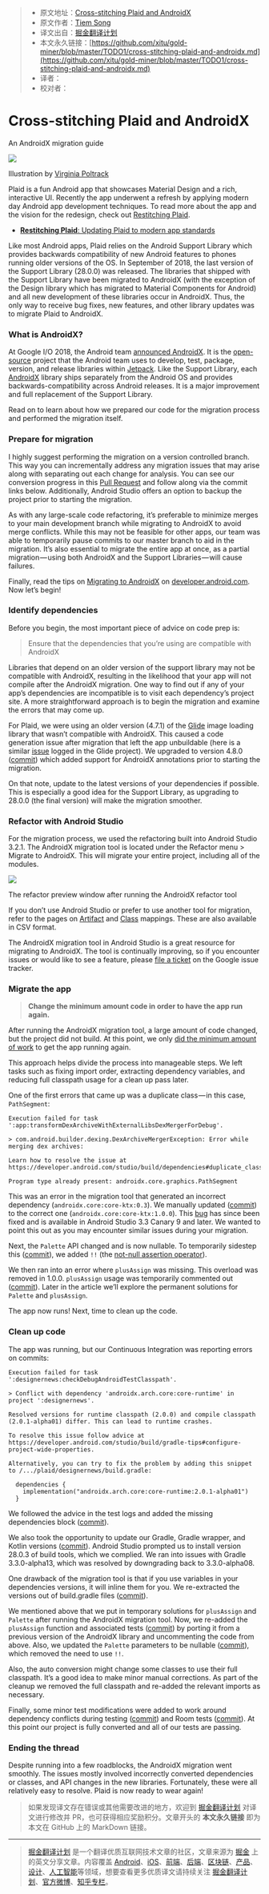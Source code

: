 > * 原文地址：[Cross-stitching Plaid and AndroidX](https://medium.com/androiddevelopers/cross-stitching-plaid-and-androidx-7603a192348e)
> * 原文作者：[Tiem Song](https://medium.com/@tiembo)
> * 译文出自：[掘金翻译计划](https://github.com/xitu/gold-miner)
> * 本文永久链接：[https://github.com/xitu/gold-miner/blob/master/TODO1/cross-stitching-plaid-and-androidx.md](https://github.com/xitu/gold-miner/blob/master/TODO1/cross-stitching-plaid-and-androidx.md)
> * 译者：
> * 校对者：

# Cross-stitching Plaid and AndroidX

An AndroidX migration guide

![](https://cdn-images-1.medium.com/max/2560/1*XYbnKLfu7L533n8DASGvrQ.png)

Illustration by [Virginia Poltrack](https://twitter.com/vpoltrack)

Plaid is a fun Android app that showcases Material Design and a rich, interactive UI. Recently the app underwent a refresh by applying modern day Android app development techniques. To read more about the app and the vision for the redesign, check out [Restitching Plaid](https://medium.com/@crafty/restitching-plaid-9ca5588d3b0a).

* [**Restitching Plaid**: Updating Plaid to modern app standards](https://medium.com/@crafty/restitching-plaid-9ca5588d3b0a "https://medium.com/@crafty/restitching-plaid-9ca5588d3b0a")

Like most Android apps, Plaid relies on the Android Support Library which provides backwards compatibility of new Android features to phones running older versions of the OS. In September of 2018, the last version of the Support Library (28.0.0) was released. The libraries that shipped with the Support Library have been migrated to AndroidX (with the exception of the Design library which has migrated to Material Components for Android) and all new development of these libraries occur in AndroidX. Thus, the only way to receive bug fixes, new features, and other library updates was to migrate Plaid to AndroidX.

### What is AndroidX?

At Google I/O 2018, the Android team [announced AndroidX](https://android-developers.googleblog.com/2018/05/hello-world-androidx.html). It is the [open-source](https://android.googlesource.com/platform/frameworks/support/+/androidx-master-dev) project that the Android team uses to develop, test, package, version, and release libraries within [Jetpack](https://developer.android.com/jetpack/). Like the Support Library, each [AndroidX](https://developer.android.com/jetpack/androidx/) library ships separately from the Android OS and provides backwards-compatibility across Android releases. It is a major improvement and full replacement of the Support Library.

Read on to learn about how we prepared our code for the migration process and performed the migration itself.

### Prepare for migration

I highly suggest performing the migration on a version controlled branch. This way you can incrementally address any migration issues that may arise along with separating out each change for analysis. You can see our conversion progress in this [Pull Request](https://github.com/nickbutcher/plaid/pull/524) and follow along via the commit links below. Additionally, Android Studio offers an option to backup the project prior to starting the migration.

As with any large-scale code refactoring, it’s preferable to minimize merges to your main development branch while migrating to AndroidX to avoid merge conflicts. While this may not be feasible for other apps, our team was able to temporarily pause commits to our master branch to aid in the migration. It’s also essential to migrate the entire app at once, as a partial migration — using both AndroidX and the Support Libraries — will cause failures.

Finally, read the tips on [Migrating to AndroidX](https://developer.android.com/jetpack/androidx/migrate) on [developer.android.com](https://developer.android.com/). Now let’s begin!

### Identify dependencies

Before you begin, the most important piece of advice on code prep is:

> Ensure that the dependencies that you’re using are compatible with AndroidX

Libraries that depend on an older version of the support library may not be compatible with AndroidX, resulting in the likelihood that your app will not compile after the AndroidX migration. One way to find out if any of your app’s dependencies are incompatible is to visit each dependency’s project site. A more straightforward approach is to begin the migration and examine the errors that may come up.

For Plaid, we were using an older version (4.7.1) of the [Glide](https://bumptech.github.io/glide/) image loading library that wasn’t compatible with AndroidX. This caused a code generation issue after migration that left the app unbuildable (here is a similar [issue](https://github.com/bumptech/glide/issues/3126) logged in the Glide project). We upgraded to version 4.8.0 ([commit](https://github.com/nickbutcher/plaid/pull/524/commits/6b23efa838d4e9f60a3e78ae324c0c4a43ec8de0)) which added support for AndroidX annotations prior to starting the migration.

On that note, update to the latest versions of your dependencies if possible. This is especially a good idea for the Support Library, as upgrading to 28.0.0 (the final version) will make the migration smoother.

### Refactor with Android Studio

For the migration process, we used the refactoring built into Android Studio 3.2.1. The AndroidX migration tool is located under the Refactor menu > Migrate to AndroidX. This will migrate your entire project, including all of the modules.

![](https://cdn-images-1.medium.com/max/800/1*lztKTBouffsQZyUbkNkYHA.png)

The refactor preview window after running the AndroidX refactor tool

If you don’t use Android Studio or prefer to use another tool for migration, refer to the pages on [Artifact](https://developer.android.com/jetpack/androidx/migrate#artifact_mappings) and [Class](https://developer.android.com/jetpack/androidx/migrate#class_mappings) mappings. These are also available in CSV format.

The AndroidX migration tool in Android Studio is a great resource for migrating to AndroidX. The tool is continually improving, so if you encounter issues or would like to see a feature, please [file a ticket](https://issuetracker.google.com/issues/new?component=460323) on the Google issue tracker.

### Migrate the app

> **Change the minimum amount code in order to have the app run again.**

After running the AndroidX migration tool, a large amount of code changed, but the project did not build. At this point, we only [did the minimum amount of work](https://github.com/nickbutcher/plaid/compare/dd2ebf7f2de74809981e7c904c9ee22d16db5262...d2cefa384448f4d3fb92dec0ade25d9bd87efb63) to get the app running again.

This approach helps divide the process into manageable steps. We left tasks such as fixing import order, extracting dependency variables, and reducing full classpath usage for a clean up pass later.

One of the first errors that came up was a duplicate class — in this case, `PathSegment`:

```
Execution failed for task ':app:transformDexArchiveWithExternalLibsDexMergerForDebug'.

> com.android.builder.dexing.DexArchiveMergerException: Error while merging dex archives:

Learn how to resolve the issue at https://developer.android.com/studio/build/dependencies#duplicate_classes.

Program type already present: androidx.core.graphics.PathSegment
```

This was an error in the migration tool that generated an incorrect dependency (`androidx.core:core-ktx:0.3`). We manually updated ([commit](https://github.com/nickbutcher/plaid/pull/524/commits/8e60a351625b934a650b571dd67f4d206f96ac91)) to the correct one (`androidx.core:core-ktx:1.0.0`). This [bug](https://issuetracker.google.com/issues/111260482) has since been fixed and is available in Android Studio 3.3 Canary 9 and later. We wanted to point this out as you may encounter similar issues during your migration.

Next, the `Palette` API changed and is now nullable. To temporarily sidestep this ([commit](https://github.com/nickbutcher/plaid/pull/524/commits/75b8ffd621693ac52a0ce243599cfcfd25242d5f)), we added `!!` (the [not-null assertion operator](https://kotlinlang.org/docs/reference/null-safety.html#the--operator)).

We then ran into an error where `plusAssign` was missing. This overload was removed in 1.0.0. `plusAssign` usage was temporarily commented out ([commit](https://github.com/nickbutcher/plaid/pull/524/commits/d2cefa384448f4d3fb92dec0ade25d9bd87efb63)). Later in the article we’ll explore the permanent solutions for `Palette` and `plusAssign`.

The app now runs! Next, time to clean up the code.

### Clean up code

The app was running, but our Continuous Integration was reporting errors on commits:

```
Execution failed for task ':designernews:checkDebugAndroidTestClasspath'.

> Conflict with dependency 'androidx.arch.core:core-runtime' in project ':designernews'. 

Resolved versions for runtime classpath (2.0.0) and compile classpath (2.0.1-alpha01) differ. This can lead to runtime crashes. 

To resolve this issue follow advice at https://developer.android.com/studio/build/gradle-tips#configure-project-wide-properties.

Alternatively, you can try to fix the problem by adding this snippet to /.../plaid/designernews/build.gradle:

  dependencies {
    implementation("androidx.arch.core:core-runtime:2.0.1-alpha01")
  }
```

We followed the advice in the test logs and added the missing dependencies block ([commit](https://github.com/nickbutcher/plaid/pull/524/commits/aba91a9cd5a7a92dc5b9863a6b8c9f980597726b)).

We also took the opportunity to update our Gradle, Gradle wrapper, and Kotlin versions ([commit](https://github.com/nickbutcher/plaid/pull/524/commits/b38f2cf74520693699fbcedcb0119778396ba0ec)). Android Studio prompted us to install version 28.0.3 of build tools, which we complied. We ran into issues with Gradle 3.3.0-alpha13, which was resolved by downgrading back to 3.3.0-alpha08.

One drawback of the migration tool is that if you use variables in your dependencies versions, it will inline them for you. We re-extracted the versions out of build.gradle files ([commit](https://github.com/nickbutcher/plaid/pull/524/commits/0c5a3d62a83ecf400de376f4b4e6e7c3a6bf3c2a)).

We mentioned above that we put in temporary solutions for `plusAssign` and `Palette` after running the AndroidX migration tool. Now, we re-added the `plusAssign` function and associated tests ([commit](https://github.com/nickbutcher/plaid/pull/524/commits/0a5a5a3d50ece0f671201e1183b971fb4a3e158a)) by porting it from a previous version of the AndroidX library and uncommenting the code from above. Also, we updated the `Palette` parameters to be nullable ([commit](https://github.com/nickbutcher/plaid/pull/524/commits/7aad3005ea8ab222443f1a2ea34252e25328d677)), which removed the need to use `!!`.

Also, the auto conversion might change some classes to use their full classpath. It’s a good idea to make minor manual corrections. As part of the cleanup we removed the full classpath and re-added the relevant imports as necessary.

Finally, some minor test modifications were added to work around dependency conflicts during testing ([commit](https://github.com/nickbutcher/plaid/pull/524/commits/9715e2f8fdabc21b6d73e2f11f31982e90292461)) and Room tests ([commit](https://github.com/nickbutcher/plaid/pull/524/commits/a997200ec98b8466c427d5ac16eae94bae816da9)). At this point our project is fully converted and all of our tests are passing.

### Ending the thread

Despite running into a few roadblocks, the AndroidX migration went smoothly. The issues mostly involved incorrectly converted dependencies or classes, and API changes in the new libraries. Fortunately, these were all relatively easy to resolve. Plaid is now ready to wear again!

> 如果发现译文存在错误或其他需要改进的地方，欢迎到 [掘金翻译计划](https://github.com/xitu/gold-miner) 对译文进行修改并 PR，也可获得相应奖励积分。文章开头的 **本文永久链接** 即为本文在 GitHub 上的 MarkDown 链接。

---

> [掘金翻译计划](https://github.com/xitu/gold-miner) 是一个翻译优质互联网技术文章的社区，文章来源为 [掘金](https://juejin.im) 上的英文分享文章。内容覆盖 [Android](https://github.com/xitu/gold-miner#android)、[iOS](https://github.com/xitu/gold-miner#ios)、[前端](https://github.com/xitu/gold-miner#前端)、[后端](https://github.com/xitu/gold-miner#后端)、[区块链](https://github.com/xitu/gold-miner#区块链)、[产品](https://github.com/xitu/gold-miner#产品)、[设计](https://github.com/xitu/gold-miner#设计)、[人工智能](https://github.com/xitu/gold-miner#人工智能)等领域，想要查看更多优质译文请持续关注 [掘金翻译计划](https://github.com/xitu/gold-miner)、[官方微博](http://weibo.com/juejinfanyi)、[知乎专栏](https://zhuanlan.zhihu.com/juejinfanyi)。
